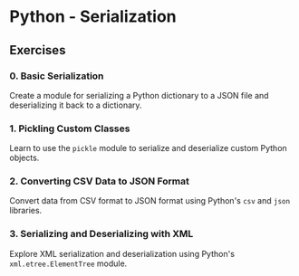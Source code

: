 # Python - Serialization

## Exercises

### 0. Basic Serialization
Create a module for serializing a Python dictionary to a JSON file and deserializing it back to a dictionary.

### 1. Pickling Custom Classes
Learn to use the `pickle` module to serialize and deserialize custom Python objects.

### 2. Converting CSV Data to JSON Format
Convert data from CSV format to JSON format using Python's `csv` and `json` libraries.

### 3. Serializing and Deserializing with XML
Explore XML serialization and deserialization using Python's `xml.etree.ElementTree` module.